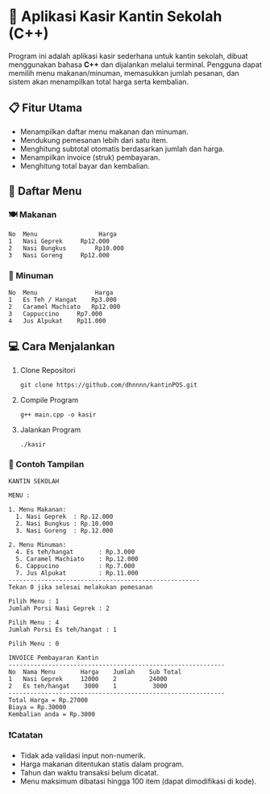 # 🍱 Aplikasi Kasir Kantin Sekolah (C++)

Program ini adalah aplikasi kasir sederhana untuk kantin sekolah, dibuat menggunakan bahasa **C++** dan dijalankan melalui terminal. Pengguna dapat memilih menu makanan/minuman, memasukkan jumlah pesanan, dan sistem akan menampilkan total harga serta kembalian.


## 📋 Fitur Utama

- Menampilkan daftar menu makanan dan minuman.
- Mendukung pemesanan lebih dari satu item.
- Menghitung subtotal otomatis berdasarkan jumlah dan harga.
- Menampilkan invoice (struk) pembayaran.
- Menghitung total bayar dan kembalian.





## 🧾 Daftar Menu
### 🍽️ Makanan

```
No	Menu	             Harga
1	Nasi Geprek	    Rp12.000
2	Nasi Bungkus	    Rp10.000
3	Nasi Goreng	    Rp12.000
```
### 🍹 Minuman

```
No	Menu	            Harga
1	Es Teh / Hangat	   Rp3.000
2	Caramel Machiato   Rp12.000
3	Cappuccino	   Rp7.000
4	Jus Alpukat	   Rp11.000
```
## 💻 Cara Menjalankan
1. Clone Repositori
   ```
   git clone https://github.com/dhnnnn/kantinPOS.git
   ```
2. Compile Program
   ```
   g++ main.cpp -o kasir
   ```
3. Jalankan Program
   ```
   ./kasir

   ```

### 📸 Contoh Tampilan
```
KANTIN SEKOLAH

MENU :

1. Menu Makanan:
  1. Nasi Geprek  : Rp.12.000
  2. Nasi Bungkus : Rp.10.000
  3. Nasi Goreng  : Rp.12.000

2. Menu Minuman:
  4. Es teh/hangat       : Rp.3.000
  5. Caramel Machiato    : Rp.12.000
  6. Cappucino           : Rp.7.000
  7. Jus Alpukat         : Rp.11.000
-----------------------------------------------------
Tekan 0 jika selesai melakukan pemesanan

Pilih Menu : 1
Jumlah Porsi Nasi Geprek : 2

Pilih Menu : 4
Jumlah Porsi Es teh/hangat : 1

Pilih Menu : 0

INVOICE Pembayaran Kantin
------------------------------------------------------------
No  Nama Menu       Harga    Jumlah    Sub Total
1   Nasi Geprek     12000    2         24000
2   Es teh/hangat    3000    1          3000
------------------------------------------------------------
Total Harga = Rp.27000
Biaya = Rp.30000
Kembalian anda = Rp.3000

```


### ❗Catatan
- Tidak ada validasi input non-numerik.
- Harga makanan ditentukan statis dalam program.
- Tahun dan waktu transaksi belum dicatat.
- Menu maksimum dibatasi hingga 100 item (dapat dimodifikasi di kode).
